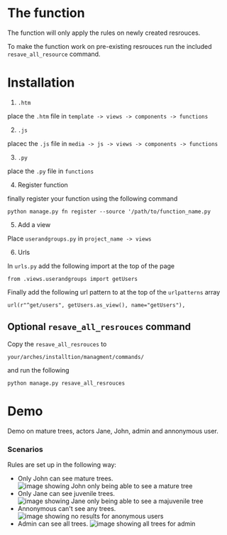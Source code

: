 # The function

The function will only apply the rules on newly created resrouces.

To make the function work on pre-existing resrouces run the included `resave_all_resource` command.

# Installation

1. `.htm` 

place the `.htm` file in `template -> views -> components -> functions`

2. `.js`

placec the `.js` file in `media -> js -> views -> components -> functions`

3. `.py`

place the `.py` file in `functions`

4. Register function

finally register your function using the following command

```
python manage.py fn register --source '/path/to/function_name.py
```

5. Add a view

Place `userandgroups.py` in `project_name -> views`

6. Urls

In `urls.py` add the following import at the top of the page
```
from .views.userandgroups import getUsers
```
Finally add the following url pattern to at the top of the `urlpatterns` array
```
url(r"^get/users", getUsers.as_view(), name="getUsers"),
```

## Optional `resave_all_resrouces` command

Copy the `resave_all_resrouces` to 
```
your/arches/installtion/managment/commands/
```

and run the following 
```
python manage.py resave_all_resrouces
```

# Demo
Demo on mature trees, actors Jane, John, admin and annonymous user.

### Scenarios

Rules are set up in the following way:
- Only John can see mature trees.
![image showing John only being able to see a mature tree](https://github.com/KacperSzyf/arches_functions/blob/main/eamena/ringfencing_function/imags/john.png)
- Only Jane can see juvenile trees.
![image showing Jane only being able to see a majuvenile tree](https://github.com/KacperSzyf/arches_functions/blob/main/eamena/ringfencing_function/imags/jane.png)
- Annonymous can't see any trees.
![image showing no results for anonymous users](https://github.com/KacperSzyf/arches_functions/blob/main/eamena/ringfencing_function/imags/anonymo.png)
- Admin can see all trees.
![image showing all trees for admin](https://github.com/KacperSzyf/arches_functions/blob/main/eamena/ringfencing_function/imags/admin.png)
